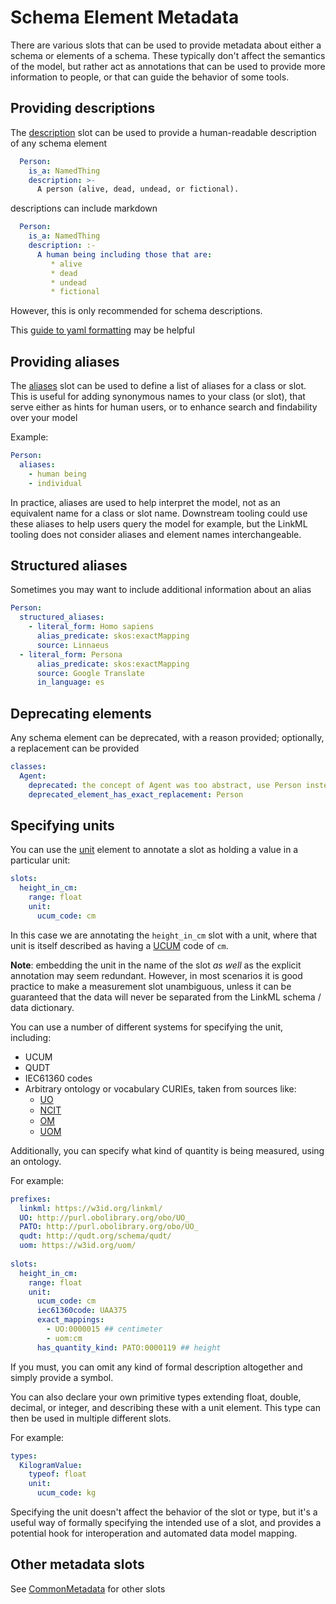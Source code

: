 # Schema Element Metadata

There are various slots that can be used to provide metadata about
either a schema or elements of a schema. These typically don't affect
the semantics of the model, but rather act as annotations that can be
used to provide more information to people, or that can guide the
behavior of some tools.

## Providing descriptions

The [description](https://w3id.org/linkml/description) slot can be used to provide a human-readable description of any schema element

```yaml
  Person:
    is_a: NamedThing
    description: >-
      A person (alive, dead, undead, or fictional).
```

descriptions can include markdown

```yaml
  Person:
    is_a: NamedThing
    description: :-
      A human being including those that are:
         * alive
         * dead
         * undead
         * fictional
```

However, this is only recommended for schema descriptions.

This [guide to yaml formatting](https://yaml-multiline.info/) may be helpful

## Providing aliases

The [aliases](https://w3id.org/linkml/aliases) slot can be used to define a list of aliases for a class or slot. This is useful for adding synonymous names to your class (or slot), that serve either as hints for human users, or to enhance search and findability over your model

Example:

```yaml
Person:
  aliases:
    - human being
    - individual
```

In practice, aliases are used to help interpret the model, not as an equivalent name for a class or slot name.
Downstream tooling could use these aliases to help users query the model for example, but the LinkML tooling does not consider 
aliases and element names interchangeable. 

## Structured aliases

Sometimes you may want to include additional information about an alias

```yaml
Person:
  structured_aliases:
    - literal_form: Homo sapiens
      alias_predicate: skos:exactMapping
      source: Linnaeus
  - literal_form: Persona
      alias_predicate: skos:exactMapping
      source: Google Translate
      in_language: es
```

## Deprecating elements

Any schema element can be deprecated, with a reason provided; optionally, a replacement can be provided

```yaml
classes:
  Agent:
    deprecated: the concept of Agent was too abstract, use Person instead
    deprecated_element_has_exact_replacement: Person
```

## Specifying units

You can use the [unit](https://w3id.org/linkml/unit) element to annotate a slot
as holding a value in a particular unit:

```yaml
slots:
  height_in_cm:
    range: float
    unit:
      ucum_code: cm
```

In this case we are annotating the `height_in_cm` slot with a unit, where that unit is
itself described as having a [UCUM](https://ucum.org/) code of `cm`.

__Note__: embedding the unit in the name of the slot *as well* as the explicit annotation may seem redundant.
However, in most scenarios it is good practice to make a measurement slot unambiguous, unless it can be guaranteed
that the data will never be separated from the LinkML schema / data dictionary.

You can use a number of different systems for specifying the unit, including:

- UCUM
- QUDT
- IEC61360 codes
- Arbitrary ontology or vocabulary CURIEs, taken from sources like:
   - [UO](https://obofoundry.org/ontology/uo)
   - [NCIT](https://obofoundry.org/ontology/ncit)
   - [OM](https://bioportal.bioontology.org/ontologies/OM)
   - [UOM](https://w3id.org/uom/)

Additionally, you can specify what kind of quantity is being measured,
using an ontology.

For example:

```yaml
prefixes:
  linkml: https://w3id.org/linkml/
  UO: http://purl.obolibrary.org/obo/UO_
  PATO: http://purl.obolibrary.org/obo/UO_
  qudt: http://qudt.org/schema/qudt/
  uom: https://w3id.org/uom/
    
slots:
  height_in_cm:
    range: float
    unit:
      ucum_code: cm
      iec61360code: UAA375
      exact_mappings:
        - UO:0000015 ## centimeter
        - uom:cm
      has_quantity_kind: PATO:0000119 ## height     
```

If you must, you can omit any kind of formal description altogether and simply
provide a symbol.


You can also declare your own primitive types extending float, double, decimal, or integer,
and describing these with a unit element. This type can then be used in multiple
different slots.

For example:

```yaml
types:
  KilogramValue:
    typeof: float
    unit:
      ucum_code: kg
```

Specifying the unit doesn't affect the behavior of the slot or type, but it's a useful way of
formally specifying the intended use of a slot, and provides a potential hook for interoperation
and automated data model mapping.

## Other metadata slots

See [CommonMetadata](https://w3id.org/linkml/CommonMetadata) for other slots






